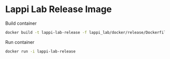 # Lappi Lab Release Image

Build container

```bash
docker build -t lappi-lab-release -f lappi_lab/docker/release/Dockerfile .
```

Run container

```bash
docker run -i lappi-lab-release
```


